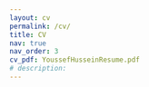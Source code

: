 ```yaml
---
layout: cv
permalink: /cv/
title: CV
nav: true
nav_order: 3
cv_pdf: YoussefHusseinResume.pdf
# description:
---
```

